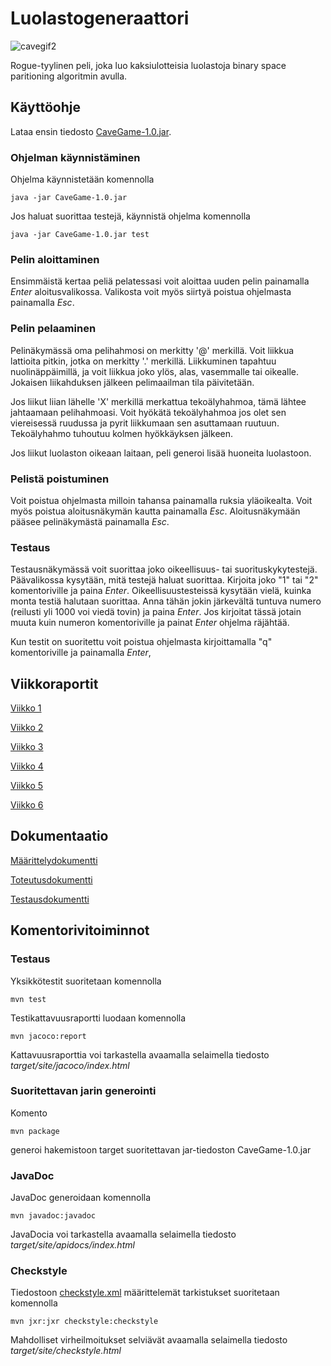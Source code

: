 # Luolastogeneraattori

![cavegif2](https://user-images.githubusercontent.com/70325495/120907052-17e8dc80-c667-11eb-98f6-cfbfb8354cdf.gif)

Rogue-tyylinen peli, joka luo kaksiulotteisia luolastoja binary space paritioning algoritmin avulla.

## Käyttöohje

Lataa ensin tiedosto [CaveGame-1.0.jar](https://github.com/rajanssi/Luolastogeneraattori/releases/tag/final). 

### Ohjelman käynnistäminen

Ohjelma käynnistetään komennolla 

```
java -jar CaveGame-1.0.jar
```

Jos haluat suorittaa testejä, käynnistä ohjelma komennolla 

```
java -jar CaveGame-1.0.jar test
```

### Pelin aloittaminen

Ensimmäistä kertaa peliä pelatessasi voit aloittaa uuden pelin painamalla *Enter* aloitusvalikossa. Valikosta voit myös siirtyä poistua ohjelmasta painamalla *Esc*.

### Pelin pelaaminen

Pelinäkymässä oma pelihahmosi on merkitty '@' merkillä. Voit liikkua lattioita pitkin, jotka on merkitty '.' merkillä. Liikkuminen tapahtuu nuolinäppäimillä, ja voit liikkua joko ylös, alas, vasemmalle tai oikealle. Jokaisen liikahduksen jälkeen pelimaailman tila päivitetään. 

Jos liikut liian lähelle 'X' merkillä merkattua tekoälyhahmoa, tämä lähtee jahtaamaan pelihahmoasi. Voit hyökätä tekoälyhahmoa jos olet sen viereisessä ruudussa ja pyrit liikkumaan sen asuttamaan ruutuun. Tekoälyhahmo tuhoutuu kolmen hyökkäyksen jälkeen. 

Jos liikut luolaston oikeaan laitaan, peli generoi lisää huoneita luolastoon. 

### Pelistä poistuminen

Voit poistua ohjelmasta milloin tahansa painamalla ruksia yläoikealta. Voit myös poistua aloitusnäkymän kautta painamalla *Esc*. Aloitusnäkymään pääsee pelinäkymästä painamalla *Esc*.

### Testaus

Testausnäkymässä voit suorittaa joko oikeellisuus- tai suorituskykytestejä. Päävalikossa kysytään, mitä testejä haluat suorittaa. Kirjoita joko "1" tai "2" komentoriville ja paina *Enter*. Oikeellisuustesteissä kysytään vielä, kuinka monta testiä halutaan suorittaa. Anna tähän jokin järkevältä tuntuva numero (reilusti yli 1000 voi viedä tovin) ja paina *Enter*. Jos kirjoitat tässä jotain muuta kuin numeron komentoriville ja painat *Enter* ohjelma räjähtää. 

Kun testit on suoritettu voit poistua ohjelmasta kirjoittamalla "q" komentoriville ja painamalla *Enter*,


## Viikkoraportit

[Viikko 1](https://github.com/rajanssi/Luolastogeneraattori/blob/main/dokumentaatio/viikoraportit/viikkoraportti1.md)

[Viikko 2](https://github.com/rajanssi/Luolastogeneraattori/blob/main/dokumentaatio/viikoraportit/viikkoraportti2.md)

[Viikko 3](https://github.com/rajanssi/Luolastogeneraattori/blob/main/dokumentaatio/viikoraportit/viikkoraportti3.md)

[Viikko 4](https://github.com/rajanssi/Luolastogeneraattori/blob/main/dokumentaatio/viikoraportit/viikkoraportti4.md)

[Viikko 5](https://github.com/rajanssi/Luolastogeneraattori/blob/main/dokumentaatio/viikoraportit/viikkoraportti5.md)

[Viikko 6](https://github.com/rajanssi/Luolastogeneraattori/blob/main/dokumentaatio/viikoraportit/viikkoraportti6.md)

## Dokumentaatio

[Määrittelydokumentti](https://github.com/rajanssi/Luolastogeneraattori/blob/main/dokumentaatio/maarittelydokumentti.md)

[Toteutusdokumentti](https://github.com/rajanssi/Luolastogeneraattori/blob/main/dokumentaatio/toteutusdokumentti.md)

[Testausdokumentti](https://github.com/rajanssi/Luolastogeneraattori/blob/main/dokumentaatio/testausdokumentti.md)

## Komentorivitoiminnot

### Testaus

Yksikkötestit suoritetaan komennolla

```
mvn test
```

Testikattavuusraportti luodaan komennolla

```
mvn jacoco:report
```

Kattavuusraporttia voi tarkastella avaamalla selaimella tiedosto _target/site/jacoco/index.html_

### Suoritettavan jarin generointi

Komento

```
mvn package
```

generoi hakemistoon target suoritettavan jar-tiedoston CaveGame-1.0.jar

### JavaDoc

JavaDoc generoidaan komennolla

```
mvn javadoc:javadoc
```

JavaDocia voi tarkastella avaamalla selaimella tiedosto _target/site/apidocs/index.html_

### Checkstyle

Tiedostoon [checkstyle.xml](https://github.com/rajanssi/Luolastogeneraattori/blob/main/checkstyle.xml) määrittelemät tarkistukset suoritetaan komennolla

```
mvn jxr:jxr checkstyle:checkstyle
```

Mahdolliset virheilmoitukset selviävät avaamalla selaimella tiedosto _target/site/checkstyle.html_
